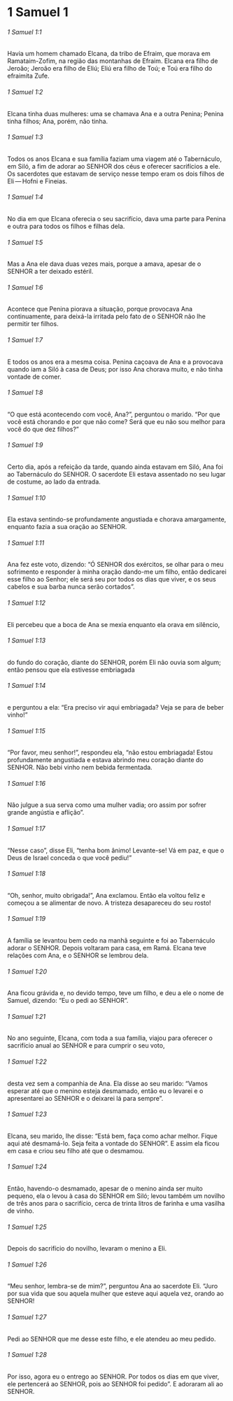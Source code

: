 # 1 Samuel 1

###### 1 Samuel 1:1

Havia um homem chamado Elcana, da tribo de Efraim, que morava em Ramataim-Zofim, na região das montanhas de Efraim. Elcana era filho de Jeroão; Jeroão era filho de Eliú; Eliú era filho de Toú; e Toú era filho do efraimita Zufe.

###### 1 Samuel 1:2

Elcana tinha duas mulheres: uma se chamava Ana e a outra Penina; Penina tinha filhos; Ana, porém, não tinha.

###### 1 Samuel 1:3

Todos os anos Elcana e sua família faziam uma viagem até o Tabernáculo, em Siló, a fim de adorar ao SENHOR dos céus e oferecer sacrifícios a ele. Os sacerdotes que estavam de serviço nesse tempo eram os dois filhos de Eli — Hofni e Fineias.

###### 1 Samuel 1:4

No dia em que Elcana oferecia o seu sacrifício, dava uma parte para Penina e outra para todos os filhos e filhas dela.

###### 1 Samuel 1:5

Mas a Ana ele dava duas vezes mais, porque a amava, apesar de o SENHOR a ter deixado estéril.

###### 1 Samuel 1:6

Acontece que Penina piorava a situação, porque provocava Ana continuamente, para deixá-la irritada pelo fato de o SENHOR não lhe permitir ter filhos.

###### 1 Samuel 1:7

E todos os anos era a mesma coisa. Penina caçoava de Ana e a provocava quando iam a Siló à casa de Deus; por isso Ana chorava muito, e não tinha vontade de comer.

###### 1 Samuel 1:8

“O que está acontecendo com você, Ana?”, perguntou o marido. “Por que você está chorando e por que não come? Será que eu não sou melhor para você do que dez filhos?”

###### 1 Samuel 1:9

Certo dia, após a refeição da tarde, quando ainda estavam em Siló, Ana foi ao Tabernáculo do SENHOR. O sacerdote Eli estava assentado no seu lugar de costume, ao lado da entrada.

###### 1 Samuel 1:10

Ela estava sentindo-se profundamente angustiada e chorava amargamente, enquanto fazia a sua oração ao SENHOR.

###### 1 Samuel 1:11

Ana fez este voto, dizendo: “Ó SENHOR dos exércitos, se olhar para o meu sofrimento e responder à minha oração dando-me um filho, então dedicarei esse filho ao Senhor; ele será seu por todos os dias que viver, e os seus cabelos e sua barba nunca serão cortados”.

###### 1 Samuel 1:12

Eli percebeu que a boca de Ana se mexia enquanto ela orava em silêncio,

###### 1 Samuel 1:13

do fundo do coração, diante do SENHOR, porém Eli não ouvia som algum; então pensou que ela estivesse embriagada

###### 1 Samuel 1:14

e perguntou a ela: “Era preciso vir aqui embriagada? Veja se para de beber vinho!”

###### 1 Samuel 1:15

“Por favor, meu senhor!”, respondeu ela, “não estou embriagada! Estou profundamente angustiada e estava abrindo meu coração diante do SENHOR. Não bebi vinho nem bebida fermentada.

###### 1 Samuel 1:16

Não julgue a sua serva como uma mulher vadia; oro assim por sofrer grande angústia e aflição”.

###### 1 Samuel 1:17

“Nesse caso”, disse Eli, “tenha bom ânimo! Levante-se! Vá em paz, e que o Deus de Israel conceda o que você pediu!”

###### 1 Samuel 1:18

“Oh, senhor, muito obrigada!”, Ana exclamou. Então ela voltou feliz e começou a se alimentar de novo. A tristeza desapareceu do seu rosto!

###### 1 Samuel 1:19

A família se levantou bem cedo na manhã seguinte e foi ao Tabernáculo adorar o SENHOR. Depois voltaram para casa, em Ramá. Elcana teve relações com Ana, e o SENHOR se lembrou dela.

###### 1 Samuel 1:20

Ana ficou grávida e, no devido tempo, teve um filho, e deu a ele o nome de Samuel, dizendo: “Eu o pedi ao SENHOR”.

###### 1 Samuel 1:21

No ano seguinte, Elcana, com toda a sua família, viajou para oferecer o sacrifício anual ao SENHOR e para cumprir o seu voto,

###### 1 Samuel 1:22

desta vez sem a companhia de Ana. Ela disse ao seu marido: “Vamos esperar até que o menino esteja desmamado, então eu o levarei e o apresentarei ao SENHOR e o deixarei lá para sempre”.

###### 1 Samuel 1:23

Elcana, seu marido, lhe disse: “Está bem, faça como achar melhor. Fique aqui até desmamá-lo. Seja feita a vontade do SENHOR”. E assim ela ficou em casa e criou seu filho até que o desmamou.

###### 1 Samuel 1:24

Então, havendo-o desmamado, apesar de o menino ainda ser muito pequeno, ela o levou à casa do SENHOR em Siló; levou também um novilho de três anos para o sacrifício, cerca de trinta litros de farinha e uma vasilha de vinho.

###### 1 Samuel 1:25

Depois do sacrifício do novilho, levaram o menino a Eli.

###### 1 Samuel 1:26

“Meu senhor, lembra-se de mim?”, perguntou Ana ao sacerdote Eli. “Juro por sua vida que sou aquela mulher que esteve aqui aquela vez, orando ao SENHOR!

###### 1 Samuel 1:27

Pedi ao SENHOR que me desse este filho, e ele atendeu ao meu pedido.

###### 1 Samuel 1:28

Por isso, agora eu o entrego ao SENHOR. Por todos os dias em que viver, ele pertencerá ao SENHOR, pois ao SENHOR foi pedido”. E adoraram ali ao SENHOR.


